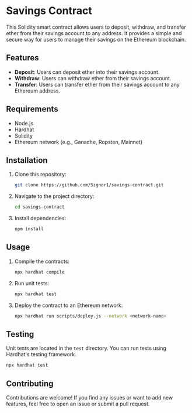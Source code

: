 # Savings Contract

This Solidity smart contract allows users to deposit, withdraw, and transfer ether from their savings account to any address. It provides a simple and secure way for users to manage their savings on the Ethereum blockchain.

## Features

- **Deposit**: Users can deposit ether into their savings account.
- **Withdraw**: Users can withdraw ether from their savings account.
- **Transfer**: Users can transfer ether from their savings account to any Ethereum address.

## Requirements

- Node.js
- Hardhat
- Solidity
- Ethereum network (e.g., Ganache, Ropsten, Mainnet)

## Installation

1. Clone this repository:

    ```bash
    git clone https://github.com/Signor1/savings-contract.git
    ```

2. Navigate to the project directory:

    ```bash
    cd savings-contract
    ```

3. Install dependencies:

    ```bash
    npm install
    ```

## Usage

1. Compile the contracts:

    ```bash
    npx hardhat compile
    ```

2. Run unit tests:

    ```bash
    npx hardhat test
    ```

3. Deploy the contract to an Ethereum network:

    ```bash
    npx hardhat run scripts/deploy.js --network <network-name>
    ```

## Testing

Unit tests are located in the `test` directory. You can run tests using Hardhat's testing framework.

```bash
npx hardhat test
```

## Contributing

Contributions are welcome! If you find any issues or want to add new features, feel free to open an issue or submit a pull request.

